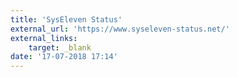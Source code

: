 ```yaml
---
title: 'SysEleven Status'
external_url: 'https://www.syseleven-status.net/'
external_links:
    target: _blank
date: '17-07-2018 17:14'
---
```

